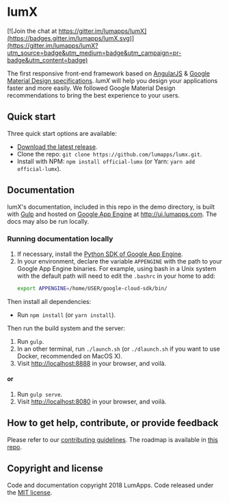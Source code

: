 # lumX

[![Join the chat at https://gitter.im/lumapps/lumX](https://badges.gitter.im/lumapps/lumX.svg)](https://gitter.im/lumapps/lumX?utm_source=badge&utm_medium=badge&utm_campaign=pr-badge&utm_content=badge)

The first responsive front-end framework based on [AngularJS][angularjs] & [Google Material Design specifications][material]. *lumX* will help you design your applications faster and more easily. We followed Google Material Design recommendations to bring the best experience to your users.

## Quick start

Three quick start options are available:

- [Download the latest release][release].
- Clone the repo: `git clone https://github.com/lumapps/lumx.git`.
- Install with NPM: `npm install official-lumx` (or Yarn: `yarn add official-lumx`).

## Documentation

lumX's documentation, included in this repo in the demo directory, is built with [Gulp][gulp] and hosted on [Google App Engine][gae] at http://ui.lumapps.com. The docs may also be run locally.

### Running documentation locally

1. If necessary, install the [Python SDK of Google App Engine][gaepython].
2. In your environment, declare the variable `APPENGINE` with the path to your Google App Engine binaries.
For example, using bash in a Unix system with the default path will need to edit the `.bashrc` in your home to add:
    ```bash
    export APPENGINE=/home/USER/google-cloud-sdk/bin/
    ```

Then install all dependencies:

* Run `npm install` (or `yarn install`).

Then run the build system and the server:

1. Run `gulp`.
2. In an other terminal, run `./launch.sh` (or `./dlaunch.sh` if you want to use Docker, recommended on MacOS X).
3. Visit [http://localhost:8888][local] in your browser, and voilà.

#### or

1. Run `gulp serve`.
2. Visit [http://localhost:8080][local] in your browser, and voilà.

## How to get help, contribute, or provide feedback

Please refer to our [contributing guidelines](CONTRIBUTING.md). The roadmap is available in [this repo](ROADMAP.md).

## Copyright and license

Code and documentation copyright 2018 LumApps. Code released under the [MIT license](LICENSE.md).


[angularjs]: https://angularjs.org/
[gae]: https://cloud.google.com/appengine/
[gaepython]: https://cloud.google.com/appengine/downloads
[gulp]: http://gulpjs.com/
[local]: http://localhost:8888
[material]: http://www.google.com/design/spec/material-design/introduction.html
[release]: https://github.com/lumapps/lumX/tags
